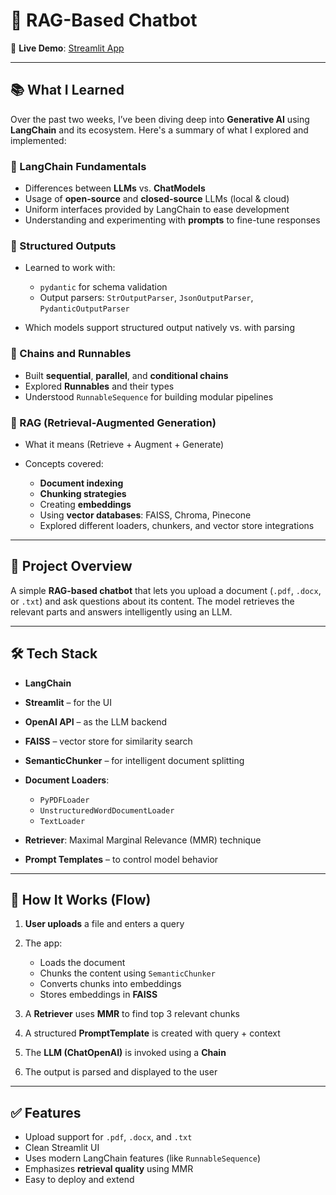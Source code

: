 # 📄 RAG-Based Chatbot

🚀 **Live Demo**: [Streamlit App](https://ragbasedchatbot-ixz5tvmptnqnu68jp34x6a.streamlit.app/)

---

## 📚 What I Learned

Over the past two weeks, I’ve been diving deep into **Generative AI** using **LangChain** and its ecosystem. Here's a summary of what I explored and implemented:

### 🔹 LangChain Fundamentals

* Differences between **LLMs** vs. **ChatModels**
* Usage of **open-source** and **closed-source** LLMs (local & cloud)
* Uniform interfaces provided by LangChain to ease development
* Understanding and experimenting with **prompts** to fine-tune responses

### 🔹 Structured Outputs

* Learned to work with:

  * `pydantic` for schema validation
  * Output parsers: `StrOutputParser`, `JsonOutputParser`, `PydanticOutputParser`
* Which models support structured output natively vs. with parsing

### 🔹 Chains and Runnables

* Built **sequential**, **parallel**, and **conditional chains**
* Explored **Runnables** and their types
* Understood `RunnableSequence` for building modular pipelines

### 🔹 RAG (Retrieval-Augmented Generation)

* What it means (Retrieve + Augment + Generate)
* Concepts covered:

  * **Document indexing**
  * **Chunking strategies**
  * Creating **embeddings**
  * Using **vector databases**: FAISS, Chroma, Pinecone
  * Explored different loaders, chunkers, and vector store integrations

---

## 🤖 Project Overview

A simple **RAG-based chatbot** that lets you upload a document (`.pdf`, `.docx`, or `.txt`) and ask questions about its content. The model retrieves the relevant parts and answers intelligently using an LLM.

---

## 🛠️ Tech Stack

* **LangChain**
* **Streamlit** – for the UI
* **OpenAI API** – as the LLM backend
* **FAISS** – vector store for similarity search
* **SemanticChunker** – for intelligent document splitting
* **Document Loaders**:

  * `PyPDFLoader`
  * `UnstructuredWordDocumentLoader`
  * `TextLoader`
* **Retriever**: Maximal Marginal Relevance (MMR) technique
* **Prompt Templates** – to control model behavior

---

## 🔁 How It Works (Flow)

1. **User uploads** a file and enters a query
2. The app:

   * Loads the document
   * Chunks the content using `SemanticChunker`
   * Converts chunks into embeddings
   * Stores embeddings in **FAISS**
3. A **Retriever** uses **MMR** to find top 3 relevant chunks
4. A structured **PromptTemplate** is created with query + context
5. The **LLM (ChatOpenAI)** is invoked using a **Chain**
6. The output is parsed and displayed to the user

---

## ✅ Features

* Upload support for `.pdf`, `.docx`, and `.txt`
* Clean Streamlit UI
* Uses modern LangChain features (like `RunnableSequence`)
* Emphasizes **retrieval quality** using MMR
* Easy to deploy and extend
